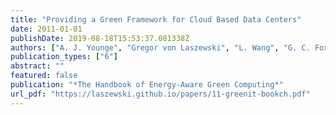 ```yaml
---
title: "Providing a Green Framework for Cloud Based Data Centers"
date: 2011-01-01
publishDate: 2019-08-18T15:53:37.081338Z
authors: ["A. J. Younge", "Gregor von Laszewski", "L. Wang", "G. C. Fox"]
publication_types: ["6"]
abstract: ""
featured: false
publication: "*The Handbook of Energy-Aware Green Computing*"
url_pdf: "https://laszewski.github.io/papers/11-greenit-bookch.pdf"
---
```


